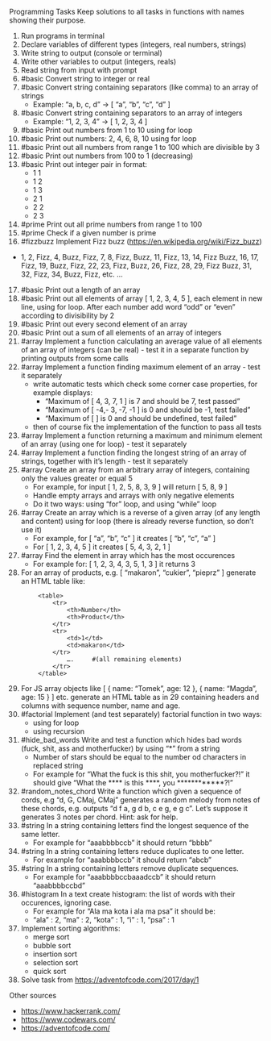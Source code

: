 Programming Tasks
Keep solutions to all tasks in functions with names showing their purpose.

1. Run programs in terminal
2. Declare variables of different types (integers, real numbers, strings)
3. Write string to output (console or terminal)
4. Write other variables to output (integers, reals)
5. Read string from input with prompt
6. #basic Convert string to integer or real
7. #basic Convert string containing separators (like comma) to an array of strings
    - Example: “a, b, c, d” → [ “a”, “b”, “c”, “d” ]
8. #basic Convert string containing separators to an array of integers
    - Example: “1, 2, 3, 4” → [ 1, 2, 3, 4 ]
9. #basic Print out numbers from 1 to 10 using for loop
10. #basic Print out numbers: 2, 4, 6, 8, 10 using for loop
11. #basic Print out all numbers from range 1 to 100 which are divisible by 3
12. #basic Print out numbers from 100 to 1 (decreasing)
13. #basic Print out integer pair in format:
    - 1 1
    - 1 2
    - 1 3
    - 2 1
    - 2 2
    - 2 3
14. #prime Print out all prime numbers from range 1 to 100
15. #prime Check if a given number is prime
16. #fizzbuzz Implement Fizz buzz (https://en.wikipedia.org/wiki/Fizz_buzz)
  - 1, 2, Fizz, 4, Buzz, Fizz, 7, 8, Fizz, Buzz, 11, Fizz, 13, 14, Fizz Buzz, 16, 17, Fizz, 19, Buzz, Fizz, 22, 23, Fizz, Buzz, 26, Fizz, 28, 29, Fizz Buzz, 31, 32, Fizz, 34, Buzz, Fizz, etc. …
17. #basic Print out a length of an array
18. #basic Print out all elements of array [ 1, 2, 3, 4, 5 ], each element in new line, using for loop. After each number add word “odd” or “even” according to divisibility by 2
19. #basic Print out every second element of an array
20. #basic Print out a sum of all elements of an array of integers
21. #array Implement a function calculating an average value of all elements of an array of integers (can be real) - test it in a separate function by printing outputs from some calls
22. #array Implement a function finding maximum element of an array - test it separately
    - write automatic tests which check some corner case properties, for example displays:
      - “Maximum of [ 4, 3, 7, 1 ] is 7 and should be 7, test passed”
      - “Maximum of [ -4,- 3, -7, -1 ] is 0 and should be -1, test failed”
      - “Maximum of [ ] is 0 and should be undefined, test failed”
    - then of course fix the implementation of the function to pass all tests
23. #array Implement a function returning a maximum and minimum element of an array (using one for loop) - test it separately
24. #array Implement a function finding the longest string of an array of strings, together with it’s length - test it separately
25. #array Create an array from an arbitrary array of integers, containing only the values greater or equal 5
    - For example, for input [ 1, 2, 5, 8, 3, 9 ] will return [ 5, 8, 9 ]
    - Handle empty arrays and arrays with only negative elements
    - Do it two ways: using “for” loop, and using “while” loop
26. #array Create an array which is a reverse of a given array (of any length and content) using for loop (there is already reverse function, so don’t use it)
    - For example, for [ “a”, “b”, “c” ] it creates [ “b”, “c”, “a” ]
    - For [ 1, 2, 3, 4, 5 ] it creates [ 5, 4, 3, 2, 1 ]
27. #array Find the element in array which has the most occurences
    - For example for: [ 1, 2, 3, 4, 3, 5, 1, 3 ] it returns 3
28. For an array of products, e.g. [ “makaron”, “cukier”, “pieprz” ] generate an HTML table like:
```
        <table>
            <tr>
                <th>Number</th>
                <th>Product</th>
            </tr>
            <tr>
                <td>1</td>
                <td>makaron</td>
            </tr>
                ….     #(all remaining elements)
            </tr>
        </table>
```

29. For JS array objects like [ { name: “Tomek”, age: 12 }, { name: “Magda”, age: 15 } ] etc. generate an HTML table as in 29 containing headers and columns with sequence number, name and age.
30. #factorial Implement (and test separately) factorial function in two ways:
    - using for loop
    - using recursion
31. #hide_bad_words Write and test a function which hides bad words (fuck, shit, ass and motherfucker) by using “*” from a string
    - Number of stars should be equal to the number od characters in replaced string
    - For example for “What the fuck is this shit, you motherfucker?!” it should give “What the **** is this ****, you ************?!”
32. #random_notes_chord Write a function which given a sequence of cords, e.g “d, G, CMaj, CMaj” generates a random melody from notes of these chords, e.g. outputs “d f a, g d b, c e g, e g c”. Let’s suppose it generates 3 notes per chord. Hint: ask for help.
33. #string In a string containing letters find the longest sequence of the same letter.
    - For example for “aaabbbbccb” it should return “bbbb”
34. #string In a string containing letters reduce duplicates to one letter.
    - For example for “aaabbbbccb” it should return “abcb”
35. #string In a string containing letters remove duplicate sequences.
    - For example for “aaabbbbccbaaadccb” it should return “aaabbbbccbd”
36. #histogram In a text create histogram: the list of words with their occurences, ignoring case.
    - For example for “Ala ma kota i ala ma psa” it should be:
    - “ala” : 2, “ma” : 2, “kota” : 1, “i” : 1, “psa” : 1
37. Implement sorting algorithms:
    - merge sort
    - bubble sort
    - insertion sort
    - selection sort
    - quick sort
38. Solve task from https://adventofcode.com/2017/day/1


Other sources
  - https://www.hackerrank.com/
  - https://www.codewars.com/
  - https://adventofcode.com/

